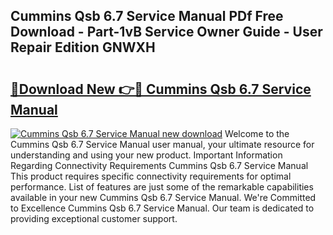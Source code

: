 ## Cummins Qsb 6.7 Service Manual PDf Free Download - Part-1vB Service Owner Guide - User Repair Edition GNWXH

# <h2><a href="http://bc11122.oget.top/?id=Cummins+Qsb+6.7+Service+Manual">🔗Download New 👉🔴 Cummins Qsb 6.7 Service Manual</a></h2>

[![Cummins Qsb 6.7 Service Manual new download](https://i.imgur.com/5g1atiW.png)](http://bc11122.oget.top/?id=Cummins+Qsb+6.7+Service+Manual)
Welcome to the Cummins Qsb 6.7 Service Manual user manual, your ultimate resource for understanding and using your new product. Important Information Regarding Connectivity Requirements Cummins Qsb 6.7 Service Manual This product requires specific connectivity requirements for optimal performance. List of features are just some of the remarkable capabilities available in your new Cummins Qsb 6.7 Service Manual. We're Committed to Excellence Cummins Qsb 6.7 Service Manual. Our team is dedicated to providing exceptional customer support.
